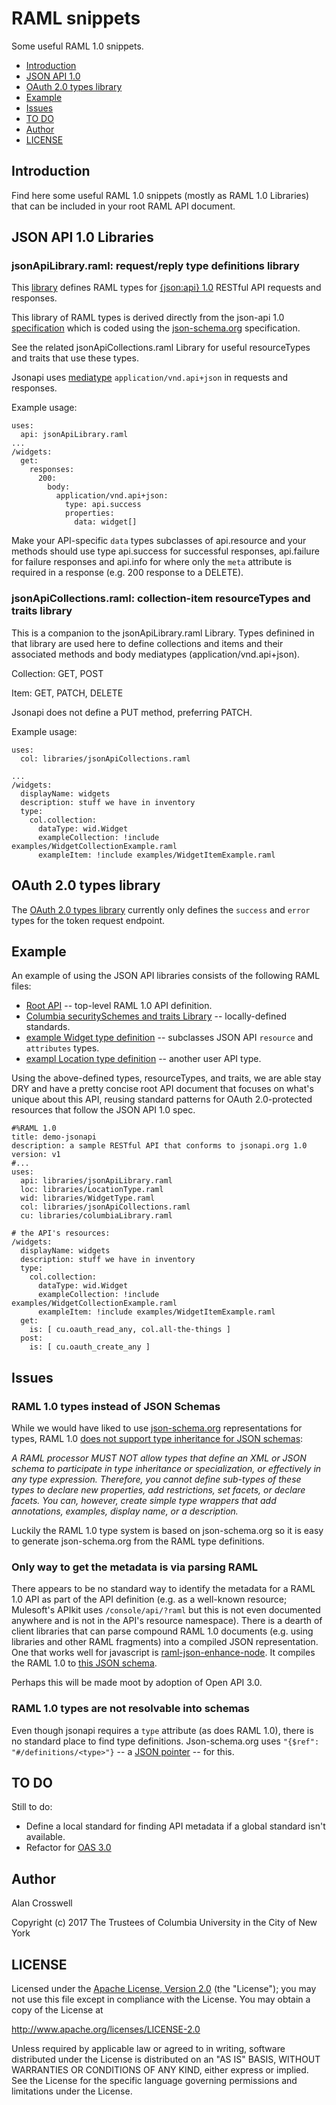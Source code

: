 # RAML snippets

Some useful RAML 1.0 snippets.

- [Introduction](#introduction)
- [JSON API 1.0](#json-api-10-libraries)
- [OAuth 2.0 types library](oauth-20-types-library)
- [Example](#example)
- [Issues](#issues)
- [TO DO](#to-do)
- [Author](#author)
- [LICENSE](#license)

## Introduction

Find here some useful RAML 1.0 snippets (mostly as RAML 1.0 Libraries) that can be
included in your root RAML API document.

## JSON API 1.0 Libraries

### jsonApiLibrary.raml: request/reply type definitions library

This [library](libraries/jsonApiLibrary.raml) defines RAML types for [{json:api} 1.0](http://jsonapi.org/format) RESTful API
requests and responses.

This library of RAML types is derived directly from the json-api 1.0 [specification](https://github.com/json-api/json-api/blob/gh-pages/schema)
which is coded using the [json-schema.org](http://json-schema.org/documentation.html) specification. 

See the related jsonApiCollections.raml Library for useful resourceTypes and traits that use these types.

Jsonapi uses [mediatype](https://www.iana.org/assignments/media-types/application/vnd.api+json)
`application/vnd.api+json` in requests and responses. 

Example usage:
```
uses:
  api: jsonApiLibrary.raml
...
/widgets:
  get:
    responses: 
      200:
        body: 
          application/vnd.api+json:
            type: api.success
            properties: 
              data: widget[]
```
  
Make your API-specific `data` types subclasses of api.resource and your methods should use type api.success
for successful responses, api.failure for failure responses and api.info for where only the `meta` attribute
is required in a response (e.g. 200 response to a DELETE).
  
### jsonApiCollections.raml: collection-item resourceTypes and traits library

This is a companion to the jsonApiLibrary.raml Library. Types definined in
that library are used here to define collections and items and their associated
methods and body mediatypes (application/vnd.api+json).

Collection: GET, POST

Item: GET, PATCH, DELETE

Jsonapi does not define a PUT method, preferring PATCH.

Example usage:
```
uses:
  col: libraries/jsonApiCollections.raml

...
/widgets:
  displayName: widgets
  description: stuff we have in inventory
  type: 
    col.collection: 
      dataType: wid.Widget
      exampleCollection: !include examples/WidgetCollectionExample.raml
      exampleItem: !include examples/WidgetItemExample.raml
```

## OAuth 2.0 types library

The [OAuth 2.0 types library](libraries/oAuth2Types.raml) currently only defines the
`success` and `error` types for the token request endpoint.

## Example

An example of using the JSON API libraries consists of the following RAML files:

- [Root API](api.raml) -- top-level RAML 1.0 API definition.
- [Columbia securitySchemes and traits Library](libraries/columbiaLibrary.raml) -- locally-defined standards.
- [example Widget type definition](libraries/WidgetType.raml) -- subclasses JSON API `resource` and `attributes` types.
- [exampl Location type definition](libraries/LocationType.raml) -- another user API type.

Using the above-defined types, resourceTypes, and traits, we are able stay DRY and have
a pretty concise root API document that focuses on what's unique about this API, 
reusing standard patterns for OAuth 2.0-protected resources that follow the JSON API 1.0 spec.

```
#%RAML 1.0
title: demo-jsonapi
description: a sample RESTful API that conforms to jsonapi.org 1.0
version: v1
#...
uses: 
  api: libraries/jsonApiLibrary.raml
  loc: libraries/LocationType.raml
  wid: libraries/WidgetType.raml
  col: libraries/jsonApiCollections.raml
  cu: libraries/columbiaLibrary.raml

# the API's resources:
/widgets:
  displayName: widgets
  description: stuff we have in inventory
  type: 
    col.collection: 
      dataType: wid.Widget
      exampleCollection: !include examples/WidgetCollectionExample.raml
      exampleItem: !include examples/WidgetItemExample.raml
  get:
    is: [ cu.oauth_read_any, col.all-the-things ]
  post:
    is: [ cu.oauth_create_any ]
```

## Issues

### RAML 1.0 types instead of JSON Schemas

While we would have liked to use [json-schema.org](http://json-schema.org/documentation.html)
representations for types, RAML 1.0
[does not support type inheritance for JSON schemas](https://github.com/raml-org/raml-spec/blob/master/versions/raml-10/raml-10.md#using-xml-and-json-schema):

_A RAML processor MUST NOT allow types that define an XML or JSON
schema to participate in type inheritance or specialization, or
effectively in any type expression. Therefore, you cannot define
sub-types of these types to declare new properties, add
restrictions, set facets, or declare facets. You can, however,
create simple type wrappers that add annotations, examples, display
name, or a description._

Luckily the RAML 1.0 type system is based on json-schema.org so it is easy to generate
json-schema.org from the RAML type definitions.

### Only way to get the metadata is via parsing RAML

There appears to be no standard way to identify the metadata for a RAML 1.0 API as part of the API
definition (e.g. as a well-known resource; Mulesoft's APIkit uses `/console/api/?raml` but this is
not even documented anywhere and is not in the API's resource namespace). There is a dearth of client
libraries that can parse compound RAML 1.0 documents (e.g. using libraries and other RAML fragments)
into a compiled JSON representation. One that works well for javascript is
[raml-json-enhance-node](https://github.com/mulesoft-labs/raml-json-enhance-node). It compiles
the RAML 1.0 to [this JSON schema](https://github.com/raml-org/raml-js-parser-2/tree/master/tckJSONSchema-newFormat/spec-1.0).

Perhaps this will be made moot by adoption of Open API 3.0.

### RAML 1.0 types are not resolvable into schemas

Even though jsonapi requires a `type` attribute (as does RAML 1.0), there is no standard place
to find type definitions. Json-schema.org uses `"{$ref": "#/definitions/<type>"}`
-- a [JSON pointer](https://tools.ietf.org/html/rfc6901) -- for this.

## TO DO

Still to do:
- Define a local standard for finding API metadata if a global standard isn't available.
- Refactor for [OAS 3.0](https://github.com/OAI/OpenAPI-Specification/blob/master/versions/3.0.0.md)

## Author
Alan Crosswell

Copyright (c) 2017 The Trustees of Columbia University in the City of New York

## LICENSE

Licensed under the [Apache License, Version 2.0](LICENSE) (the "License"); you may not use this file
except in compliance with the License. You may obtain a copy of the License at

http://www.apache.org/licenses/LICENSE-2.0

Unless required by applicable law or agreed to in writing, software
distributed under the License is distributed on an "AS IS" BASIS,
WITHOUT WARRANTIES OR CONDITIONS OF ANY KIND, either express or
implied. See the License for the specific language governing
permissions and limitations under the License.


